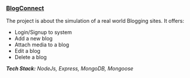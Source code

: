 ### [BlogConnect](https://gitlab.com/hamzasafwan/node-js/-/tree/main/BlogConnect?ref_type=heads)
The project is about the simulation of a real world Blogging sites.
It offers:
- Login/Signup to system 
- Add a new blog
- Attach media to a blog
- Edit a blog
- Delete a blog

_**Tech Stack:** NodeJs, Express, MongoDB, Mongoose_